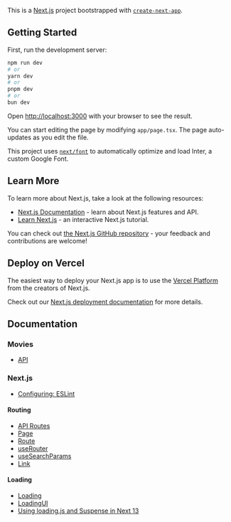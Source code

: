 This is a [Next.js](https://nextjs.org/) project bootstrapped with [`create-next-app`](https://github.com/vercel/next.js/tree/canary/packages/create-next-app).

## Getting Started

First, run the development server:

```bash
npm run dev
# or
yarn dev
# or
pnpm dev
# or
bun dev
```

Open [http://localhost:3000](http://localhost:3000) with your browser to see the result.

You can start editing the page by modifying `app/page.tsx`. The page auto-updates as you edit the file.

This project uses [`next/font`](https://nextjs.org/docs/basic-features/font-optimization) to automatically optimize and load Inter, a custom Google Font.

## Learn More

To learn more about Next.js, take a look at the following resources:

- [Next.js Documentation](https://nextjs.org/docs) - learn about Next.js features and API.
- [Learn Next.js](https://nextjs.org/learn) - an interactive Next.js tutorial.

You can check out [the Next.js GitHub repository](https://github.com/vercel/next.js/) - your feedback and contributions are welcome!

## Deploy on Vercel

The easiest way to deploy your Next.js app is to use the [Vercel Platform](https://vercel.com/new?utm_medium=default-template&filter=next.js&utm_source=create-next-app&utm_campaign=create-next-app-readme) from the creators of Next.js.

Check out our [Next.js deployment documentation](https://nextjs.org/docs/deployment) for more details.

## Documentation

### Movies

- [API](https://developer.themoviedb.org/reference/intro/getting-started)

### Next.js

- [Configuring: ESLint](https://nextjs.org/docs/pages/building-your-application/configuring/eslint)

#### Routing

- [API Routes](https://nextjs.org/docs/pages/building-your-application/routing/api-routes)
- [Page](https://nextjs.org/docs/app/api-reference/file-conventions/page)
- [Route](https://nextjs.org/docs/app/api-reference/file-conventions/route)
- [useRouter](https://nextjs.org/docs/app/api-reference/functions/use-router)
- [useSearchParams](https://nextjs.org/docs/app/api-reference/functions/use-search-params)
- [Link](https://nextjs.org/docs/app/building-your-application/routing/linking-and-navigating)

#### Loading

- [Loading](https://nextjs.org/docs/app/api-reference/file-conventions/loading)
- [LoadingUI](https://nextjs.org/docs/app/building-your-application/routing/loading-ui-and-streaming)
- [Using loading.js and Suspense in Next 13](https://dev.to/peterlidee/using-loadingjs-and-suspense-in-next-13-1n7g)
